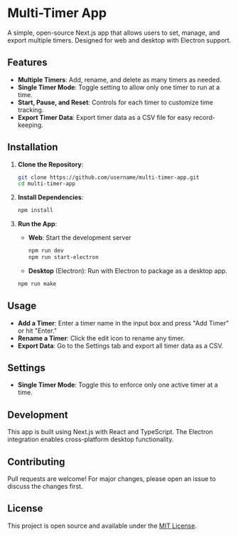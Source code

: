 # Multi-Timer App

A simple, open-source Next.js app that allows users to set, manage, and export multiple timers. Designed for web and desktop with Electron support.

## Features

- **Multiple Timers**: Add, rename, and delete as many timers as needed.
- **Single Timer Mode**: Toggle setting to allow only one timer to run at a time.
- **Start, Pause, and Reset**: Controls for each timer to customize time tracking.
- **Export Timer Data**: Export timer data as a CSV file for easy record-keeping.

## Installation

1. **Clone the Repository**:

   ```bash
   git clone https://github.com/username/multi-timer-app.git
   cd multi-timer-app
   ```

2. **Install Dependencies**:

   ```bash
   npm install
   ```

3. **Run the App**:

   - **Web**: Start the development server

     ```bash
     npm run dev
     npm run start-electron

     ```

   - **Desktop** (Electron): Run with Electron to package as a desktop app.

   ```bash
   npm run make
   ```

## Usage

- **Add a Timer**: Enter a timer name in the input box and press "Add Timer" or hit "Enter."
- **Rename a Timer**: Click the edit icon to rename any timer.
- **Export Data**: Go to the Settings tab and export all timer data as a CSV.

## Settings

- **Single Timer Mode**: Toggle this to enforce only one active timer at a time.

## Development

This app is built using Next.js with React and TypeScript. The Electron integration enables cross-platform desktop functionality.

## Contributing

Pull requests are welcome! For major changes, please open an issue to discuss the changes first.

## License

This project is open source and available under the [MIT License](LICENSE).

```

```
